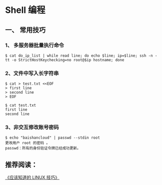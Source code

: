 # Shell 编程

## 一、 常用技巧

### 1、 多服务器批量执行命令

```shell
$ cat do_ip_list | while read line; do echo $line; ip=$line; ssh -n -tt -o StrictHostKeychecking=no root@$ip hostname; done
```

### 2、文件中写入长字符串

```shell
$ cat > test.txt <<EOF
> first line
> second line
> EOF

$ cat test.txt
first line
second line
```

### 3、非交互修改账号密码

```shell
$ echo "baishancloud" | passwd --stdin root
更改用户 root 的密码 。
passwd：所有的身份验证令牌已经成功更新。
```


## 推荐阅读：

[《应该知道的 LINUX 技巧》](https://coolshell.cn/articles/8883.html)
